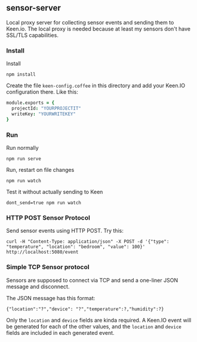 ## sensor-server

Local proxy server for collecting sensor events and sending them
to Keen.io. The local proxy is needed because at least my sensors
don't have SSL/TLS capabilities.

### Install

Install

    npm install

Create the file `keen-config.coffee` in this  directory and add your Keen.IO configuration there. Like this:

```coffeescript
module.exports = {
  projectId: "YOURPROJECTIT"
  writeKey: "YOURWRITEKEY"
}
```

### Run

Run normally

    npm run serve

Run, restart on file changes

    npm run watch

Test it without actually sending to Keen

    dont_send=true npm run watch

### HTTP POST Sensor Protocol

Send sensor events using HTTP POST. Try this:

    curl -H "Content-Type: application/json" -X POST -d '{"type": "temperature", "location": "bedroom", "value": 100}' http://localhost:5080/event

### Simple TCP Sensor protocol

Sensors are supposed to connect via TCP and send a one-liner JSON message and disconnect.

The JSON message has this format:

    {"location":"?","device": "?","temperature":?,"humidity":?}

Only the `location` and `device` fields are kinda required. A Keen.IO event
will be generated for each of the other values, and the `location` and `device`
fields are included in each generated event.
